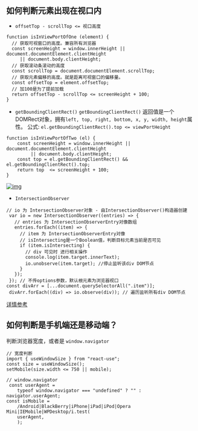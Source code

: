 ## 如何判断元素出现在视口内
- `offsetTop - scrollTop <= 视口高度`
```
function isInViewPortOfOne (element) {
  // 获取可视窗口的高度。兼容所有浏览器
  const screenHeight = window.innerHeight || document.documentElement.clientHeight
  	 || document.body.clientHeight;
  // 获取滚动条滚动的高度
  const scrollTop = document.documentElement.scrollTop;
  // 获取元素偏移的高度。就是距离可视窗口的偏移量。
  const offsetTop = element.offsetTop;
  // 加100是为了提前加载
  return offsetTop - scrollTop <= screenHeight + 100;
}
```
- `getBoundingClientRect()`
`getBoundingClientRect()` 返回值是一个 DOMRect对象，拥有`left, top, right, bottom, x, y, width, height`属性。
公式: `el.getBoundingClientRect().top <= viewPortHeight`

```
function isInViewPortOfTwo (el) {
    const screenHeight = window.innerHeight || document.documentElement.clientHeight
    	 || document.body.clientHeight;
    const top = el.getBoundingClientRect() && el.getBoundingClientRect().top;
    return top  <= screenHeight + 100;
}
```
<a data-fancybox title="img" href="https://p3-juejin.byteimg.com/tos-cn-i-k3u1fbpfcp/d2b0eb00cd694015a7f7ddfbcc505401~tplv-k3u1fbpfcp-zoom-in-crop-mark:4536:0:0:0.awebp">![img](https://p3-juejin.byteimg.com/tos-cn-i-k3u1fbpfcp/d2b0eb00cd694015a7f7ddfbcc505401~tplv-k3u1fbpfcp-zoom-in-crop-mark:4536:0:0:0.awebp)</a>

- `IntersectionObserver`
```
// io 为 IntersectionObserver对象 - 由IntersectionObserver()构造器创建
 var io = new IntersectionObserver((entries) => {
   // entries 为 IntersectionObserverEntry对像数组
   entries.forEach((item) => {
     // item 为 IntersectionObserverEntry对像
     // isIntersecting是一个Boolean值，判断目标元素当前是否可见
     if (item.isIntersecting) {
       // div 可见时 进行相关操作
       console.log(item.target.innerText);
       io.unobserve(item.target); //停止监听该div DOM节点
     }
   });
 }); // 不传options参数，默认根元素为浏览器视口
const divArr = [...document.querySelectorAll(".item")];
 divArr.forEach((div) => io.observe(div)); // 遍历监听所有div DOM节点
```
[详情参考](https://juejin.cn/post/7194453607108837431)

## 如何判断是手机端还是移动端？
判断浏览器宽度，或者是 `window.navigator`
```
// 宽度判断
import { useWindowSize } from "react-use";
const size = useWindowSize();
setMobile(size.width <= 750 || mobile);

// window.navigator
 const userAgent =
    typeof window.navigator === "undefined" ? "" : navigator.userAgent;
const isMobile =
    /Android|BlackBerry|iPhone|iPad|iPod|Opera Mini|IEMobile|WPDesktop/i.test(
    userAgent,
    );
```